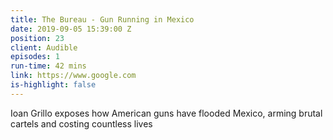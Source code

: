 ```yaml
---
title: The Bureau - Gun Running in Mexico
date: 2019-09-05 15:39:00 Z
position: 23
client: Audible
episodes: 1
run-time: 42 mins
link: https://www.google.com
is-highlight: false
---
```


Ioan Grillo exposes how American guns have flooded Mexico, arming brutal cartels and costing countless lives